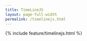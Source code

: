 ```yaml
---
title: TimeLineJS
layout: page-full-width
permalink: /timelinejs.html
---
```

{% include feature/timelinejs.html %}
